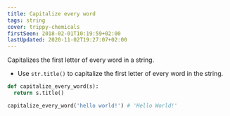 ```yaml
---
title: Capitalize every word
tags: string
cover: trippy-chemicals
firstSeen: 2018-02-01T10:19:59+02:00
lastUpdated: 2020-11-02T19:27:07+02:00
---
```


Capitalizes the first letter of every word in a string.

- Use `str.title()` to capitalize the first letter of every word in the string.

```py
def capitalize_every_word(s):
  return s.title()
```

```py
capitalize_every_word('hello world!') # 'Hello World!'
```
